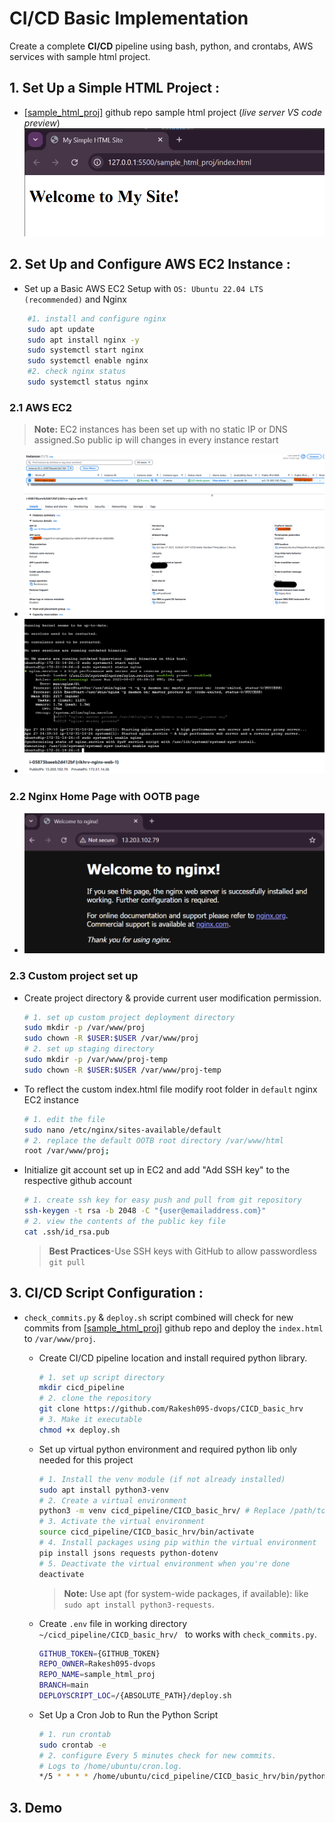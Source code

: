 # CI/CD Basic  Implementation 
Create a complete **CI/CD** pipeline using bash, python, and crontabs, AWS services with sample html project.

## 1. Set Up a Simple HTML Project :
-  [[sample_html_proj]](https://github.com/Rakesh095-dvops/sample_html_proj.git) github repo sample html project (<i>live server VS code preview</i>)
    ![alt text](images/0_initial_draft_website.png)
## 2. Set Up and Configure AWS EC2 Instance  :
-  Set up a Basic AWS EC2 Setup with ``OS: Ubuntu 22.04 LTS (recommended)`` and Nginx
```bash
    #1. install and configure nginx
    sudo apt update
    sudo apt install nginx -y
    sudo systemctl start nginx
    sudo systemctl enable nginx
    #2. check nginx status
    sudo systemctl status nginx
```
### 2.1 AWS EC2 
> **Note:** EC2 instances has been set up with no static IP or DNS assigned.So public ip will changes in every instance restart
-   ![EC2_setup](images/2_EC2_setup.png)
-   ![3_EC2_nginx_setup](images/3_EC2_nginx_setup.png)

### 2.2 Nginx Home Page with OOTB page

-   ![nginx home page](images/1_EC2_ngnix_homePage.png)

### 2.3 Custom project set up 

- Create project directory & provide current user modification permission.

    ```bash
    # 1. set up custom project deployment directory
    sudo mkdir -p /var/www/proj
    sudo chown -R $USER:$USER /var/www/proj
    # 2. set up staging directory
    sudo mkdir -p /var/www/proj-temp
    sudo chown -R $USER:$USER /var/www/proj-temp
    ```
- To reflect the custom index.html file modify root folder in ```default``` nginx EC2 instance

    ```bash
    # 1. edit the file
    sudo nano /etc/nginx/sites-available/default
    # 2. replace the default OOTB root directory /var/www/html
    root /var/www/proj; 
    ```
- Initialize git account set up in EC2 and add "Add SSH key" to the respective github account

    ```bash
    # 1. create ssh key for easy push and pull from git repository
    ssh-keygen -t rsa -b 2048 -C "{user@emailaddress.com}"
    # 2. view the contents of the public key file
    cat .ssh/id_rsa.pub
    ```
    >**Best Practices**-Use SSH keys with GitHub to allow passwordless ```git pull```
## 3. CI/CD Script Configuration : 

- ```check_commits.py``` & ```deploy.sh``` script combined will check for new commits from [[sample_html_proj]](https://github.com/Rakesh095-dvops/sample_html_proj.git) github repo and deploy the ```index.html``` to ```/var/www/proj```.

    - Create CI/CD pipeline location and install required python library.
        ```bash
        # 1. set up script directory
        mkdir cicd_pipeline
        # 2. clone the repository 
        git clone https://github.com/Rakesh095-dvops/CICD_basic_hrv
        # 3. Make it executable
        chmod +x deploy.sh
        ```
    - Set up virtual python environment and required python lib only needed for this project 
        ```bash
        # 1. Install the venv module (if not already installed)
        sudo apt install python3-venv
        # 2. Create a virtual environment
        python3 -m venv cicd_pipeline/CICD_basic_hrv/ # Replace /path/to/your/venv
        # 3. Activate the virtual environment
        source cicd_pipeline/CICD_basic_hrv/bin/activate
        # 4. Install packages using pip within the virtual environment
        pip install jsons requests python-dotenv
        # 5. Deactivate the virtual environment when you're done
        deactivate
        ```
        > **Note:** Use apt (for system-wide packages, if available): like ```sudo apt install python3-requests```.

    - Create ```.env``` file in working directory ```~/cicd_pipeline/CICD_basic_hrv/ ``` to works with ```check_commits.py```.

        ```bash
        GITHUB_TOKEN={GITHUB_TOKEN}
        REPO_OWNER=Rakesh095-dvops
        REPO_NAME=sample_html_proj
        BRANCH=main
        DEPLOYSCRIPT_LOC=/{ABSOLUTE_PATH}/deploy.sh
        ```
    -  Set Up a Cron Job to Run the Python Script 
        ```bash
        # 1. run crontab
        sudo crontab -e 
        # 2. configure Every 5 minutes check for new commits.
        # Logs to /home/ubuntu/cron.log.
        */5 * * * * /home/ubuntu/cicd_pipeline/CICD_basic_hrv/bin/python3  /home/ubuntu/cicd_pipeline/CICD_basic_hrv/check_commits.py  >> /home/ubuntu/cron.log 2>&1
        ```

## 3. Demo 
